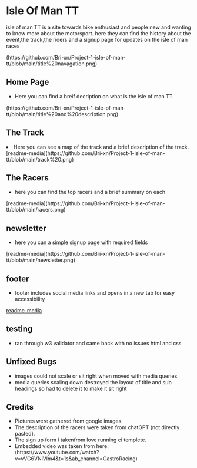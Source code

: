 <h1>Isle Of Man TT</h1>
<p>isle of man TT is a site towards bike enthusiast and people new and wanting to know more about the motorsport.
here they can find the history about the event,the track,the riders and a signup page for updates on the isle of man races</p>
(https://github.com/Bri-xn/Project-1-isle-of-man-tt/blob/main/title%20navagation.png)

<h2>Home Page </h2>
<ul><li>
Here you can find a breif decription on what is the isle of man TT. 
</li>  
</ul>
(https://github.com/Bri-xn/Project-1-isle-of-man-tt/blob/main/title%20and%20description.png)
<h2>The Track</h2>
<li>Here you can see a map of the track and a brief description of the track. </li>
[readme-media](https://github.com/Bri-xn/Project-1-isle-of-man-tt/blob/main/track%20.png)

<section>
<h2> The Racers</h2>
<ul>
<li>here you can find the top racers and a brief summary on each</li>
</ul>
[readme-media](https://github.com/Bri-xn/Project-1-isle-of-man-tt/blob/main/racers.png)
</section>

<section>
<h2>newsletter</h2>
<ul>
<li>here you can a simple signup page with required fields</li>
</ul>
[readme-media](https://github.com/Bri-xn/Project-1-isle-of-man-tt/blob/main/newsletter.png)
</section>


<section>
<h2>footer</h2>
<ul><li>
footer includes social media links and opens in a new tab for easy accessibility</li>
</ul>

[readme-media](https://github.com/Bri-xn/Project-1-isle-of-man-tt/blob/main/socials.png)
</section>
<section>
<h2>testing</h2>
<ul>
<li>ran through w3 validator and came back with no issues html and css

</li>
</ul>
</section>

<section>
<h2>Unfixed Bugs</h2><ul>
<li>images could not scale or sit right when moved with media queries.

<li>media queries scaling down destroyed the layout of title and sub headings so had to delete it to make it sit right</li>

</li>
</ul>
</section>

<section>
<h2>Credits</h2>
<ul>
<li>
Pictures were gathered from google images.</li>
<li>The description of the racers were taken from chatGPT (not directly pasted).</li>
<li>The sign up form i takenfrom love running ci templete.
</li>
<li>
Embedded video was taken from here: (https://www.youtube.com/watch?v=vVG6VNlVlm4&t=1s&ab_channel=GastroRacing)
</li></ul>
</section>

<section>

</section>


